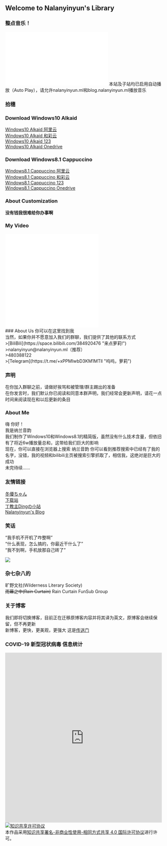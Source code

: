 ## Welcome to Nalanyinyun's Library  
### 整点音乐！
<iframe frameborder="no" border="0" marginwidth="0" marginheight="0" width=330 height=86 src="//music.163.com/outchain/player?type=2&id=1366519117&auto=1&height=66"></iframe>
<iframe frameborder="no" border="0" marginwidth="0" marginheight="0" width=330 height=86 src="//music.163.com/outchain/player?type=2&id=1317507921&auto=0&height=66"></iframe>  
本站及子站均已启用自动播放（Auto Play），请允许nalanyinyun.ml和blog.nalanyinyun.ml播放音乐  

### 拾穗  
<span id="jinrishici-sentence"></span>
<script src="https://sdk.jinrishici.com/v2/browser/jinrishici.js" charset="utf-8"></script>

### Download Windows10 Alkaid<br>
[Windows10 Alkaid 阿里云](https://download.fuibafuyu.top/Ali/System/Windows/Lite/Windows10%20Alkaid%20by%20nalanyinyun.iso "涩涩 涩涩!")<br>
[Windows10 Alkaid 和彩云](https://download1.fuibafuyu.top/d/139/System/Windows/Lite/Windows10%20Alkaid%20by%20nalanyinyun.iso "让我摸摸奶子")<br>
[Windows10 Alkaid 123](https://download1.fuibafuyu.top/d/123/System/Windows/Lite/Windows10%20Alkaid%20by%20nalanyinyun.iso)  
[Windows10 Alkaid Onedrive](https://download.fuibafuyu.top/OD/System/Windows/Lite/Windows10%20Alkaid%20by%20nalanyinyun.iso)  
### Download Windows8.1 Cappuccino  
[Windows8.1 Cappuccino 阿里云](https://dl.fuyu.ml/Ali/System/Windows/Lite/Windows8.1%20Cappuccino.iso "小萝莉来找我!")<br>
[Windows8.1 Cappuccino 和彩云](https://download1.fuibafuyu.top/d/139/System/Windows/Lite/Windows8.1%20Cappuccino.iso "没有骚话了")<br>
[Windows8.1 Cappuccino 123](https://download1.fuibafuyu.top/d/123/System/Windows/Lite/Windows8.1%20Cappuccino.iso "为啥冬优整一堆分流")  
[Windows8.1 Cappuccino Onedrive](https://download.fuibafuyu.top/OD/System/Windows/Lite/Windows8.1%20Cappuccino.iso)
### About Customization<br>
**没有钱我很难给你办事啊**<br>

### My Video<br>
<iframe src="//player.bilibili.com/player.html?aid=296463240&bvid=BV1sF411n7va&cid=506523758&page=1" scrolling="no" border="0" frameborder="no" framespacing="0" allowfullscreen="true"> </iframe>
<iframe src="//player.bilibili.com/player.html?aid=509249820&bvid=BV1vu411X7gX&cid=514645592&page=1" scrolling="no" border="0" frameborder="no" framespacing="0" allowfullscreen="true"> </iframe><br>
### About Us
你可以在这里找到我<br>
当然，如果你并不愿意加入我们的群聊，我们提供了其他的联系方式<br>
>[BiliBili](https://space.bilibili.com/384920476 "来点萝莉!")<br>
>nalanyinyun@nalanyinyun.ml（推荐）<br>
>480388122<br>
>[Telegram](https://t.me/+xPPMIwbD3KM1MTll "呜呜，萝莉")<br>

### 声明
在你加入群聊之前，请做好挨骂和被管理/群主踢出的准备  
在你发言时，我们默认你已阅读和同意本群声明，我们经常会更新声明，请花一点时间来阅读现在和以后更新的条目

### About Me  
嗨 你好！  
我是纳兰音韵  
我们制作了Windows10和Windows8.1的精简版，虽然没有什么技术含量，但依旧有了将近6w播放量总和，这带给我们巨大的影响  
现在，你可以直接在浏览器上搜索 纳兰音韵 你可以看到推荐搜索中已经有了我的名字，没错，我的视频和bilibili主页被搜索引擎抓取了，相信我，这绝对是巨大的成功   
未完待续......  

### 友情链接  
[冬優ちゃん](https://www.fuibafuyu.cn/ "小萝莉，点击调戏" )  
[下载站](https://mirror.nalanyinyun.ml/)  
[丁教主Dingの小站](https://djz.plus/)  
[Nalanyinyun's Blog](https://blog.nalanyinyun.ml)
### 笑话
“我手机不开机了咋整啊”  
“什么表现，怎么搞的，你最近干什么了”  
“我不到啊，手机放那自己砖了”    



<div>
  <img src="https://api.xhofe.top/ip/?line1=Welcome！&amp;line2=nalanyinyun.ml" />
</div>  

<script src="https://eqcn.ajz.miesnfu.com/wp-content/plugins/wp-3d-pony/live2dw/lib/L2Dwidget.min.js"></script>
<script>
    L2Dwidget.init({
        "model": {
　　　　　　　//jsonpath控制模型，这个是z16，蛮可爱的
            jsonPath: "https://unpkg.com/live2d-widget-model-z16@1.0.5/assets/z16.model.json",
            "scale": 1
        },
        "display": {
            "position": "left", //看板娘的表现位置
            "width": 150,  //宽度
            "height": 250, //高度
            "hOffset": 0,
            "vOffset": -20
        },
        "mobile": {
            "show": false, //是否在移动端显示
            "scale": 0.5
        },
        "react": {
            "opacityDefault": 0.7,
            "opacityOnHover": 0.2
        }
    });
</script>  
### 杂七杂八的
旷野文社(Wilderness Literary Society)  
~~雨幕之中(Rain Curtain)~~ Rain Curtain FunSub Group  
### 关于博客
我们即将切换博客，目前正在迁移原博客内容并将其译为英文，原博客会继续保留，但不再更新  
新博客，更快，更美观，更强大
这是[传送门](https://new.blog.nalanyinyun.ml/)

### COVID-19 新型冠状病毒 信息统计
<iframe src="https://cn.bing.com/covidans/widget?&setlang=zh-CN&lcid=/TaiWan&mt=Map" height="545" frameborder="no" scrolling="no" border="0" width="100%"> </iframe>   
<a rel="license" href="http://creativecommons.org/licenses/by-nc-sa/4.0/"><img alt="知识共享许可协议" style="border-width:0" src="https://i.creativecommons.org/l/by-nc-sa/4.0/88x31.png" /></a><br />本作品采用<a rel="license" href="http://creativecommons.org/licenses/by-nc-sa/4.0/">知识共享署名-非商业性使用-相同方式共享 4.0 国际许可协议</a>进行许可。
